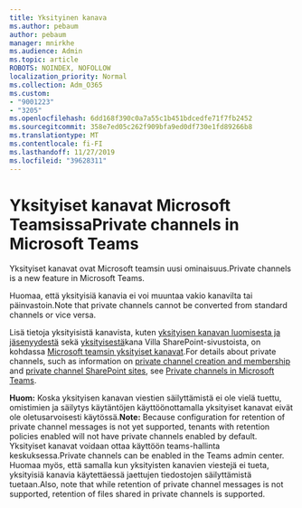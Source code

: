 ```yaml
---
title: Yksityinen kanava
ms.author: pebaum
author: pebaum
manager: mnirkhe
ms.audience: Admin
ms.topic: article
ROBOTS: NOINDEX, NOFOLLOW
localization_priority: Normal
ms.collection: Adm_O365
ms.custom:
- "9001223"
- "3205"
ms.openlocfilehash: 6dd168f390c0a7a55c1b451bdcedfe71f7fb2452
ms.sourcegitcommit: 358e7ed05c262f909bfa9ed0df730e1fd89266b8
ms.translationtype: MT
ms.contentlocale: fi-FI
ms.lasthandoff: 11/27/2019
ms.locfileid: "39628311"
---
```

# <a name="private-channels-in-microsoft-teams"></a><span data-ttu-id="59c20-102">Yksityiset kanavat Microsoft Teamsissa</span><span class="sxs-lookup"><span data-stu-id="59c20-102">Private channels in Microsoft Teams</span></span>

<span data-ttu-id="59c20-103">Yksityiset kanavat ovat Microsoft teamsin uusi ominaisuus.</span><span class="sxs-lookup"><span data-stu-id="59c20-103">Private channels is a new feature in Microsoft Teams.</span></span> 

<span data-ttu-id="59c20-104">Huomaa, että yksityisiä kanavia ei voi muuntaa vakio kanavilta tai päinvastoin.</span><span class="sxs-lookup"><span data-stu-id="59c20-104">Note that private channels cannot be converted from standard channels or vice versa.</span></span>

<span data-ttu-id="59c20-105">Lisä tietoja yksityisistä kanavista, kuten [yksityisen kanavan luomisesta ja jäsenyydestä](https://docs.microsoft.com/MicrosoftTeams/private-channels#private-channel-creation-and-membership) sekä [yksityisestä](https://docs.microsoft.com/MicrosoftTeams/private-channels#private-channel-sharepoint-sites)kana Villa SharePoint-sivustoista, on kohdassa [Microsoft teamsin yksityiset kanavat](https://docs.microsoft.com/MicrosoftTeams/private-channels).</span><span class="sxs-lookup"><span data-stu-id="59c20-105">For details about private channels, such as information on [private channel creation and membership](https://docs.microsoft.com/MicrosoftTeams/private-channels#private-channel-creation-and-membership) and [private channel SharePoint sites](https://docs.microsoft.com/MicrosoftTeams/private-channels#private-channel-sharepoint-sites), see [Private channels in Microsoft Teams](https://docs.microsoft.com/MicrosoftTeams/private-channels).</span></span> 

<span data-ttu-id="59c20-106">**Huom:** Koska yksityisen kanavan viestien säilyttämistä ei ole vielä tuettu, omistimien ja säilytys käytäntöjen käyttöönottamalla yksityiset kanavat eivät ole oletusarvoisesti käytössä.</span><span class="sxs-lookup"><span data-stu-id="59c20-106">**Note:** Because configuration for retention of private channel messages is not yet supported, tenants with retention policies enabled will not have private channels enabled by default.</span></span> <span data-ttu-id="59c20-107">Yksityiset kanavat voidaan ottaa käyttöön teams-hallinta keskuksessa.</span><span class="sxs-lookup"><span data-stu-id="59c20-107">Private channels can be enabled in the Teams admin center.</span></span> <span data-ttu-id="59c20-108">Huomaa myös, että samalla kun yksityisten kanavien viestejä ei tueta, yksityisiä kanavia käytettäessä jaettujen tiedostojen säilyttämistä tuetaan.</span><span class="sxs-lookup"><span data-stu-id="59c20-108">Also, note that while retention of private channel messages is not supported, retention of files shared in private channels is supported.</span></span>